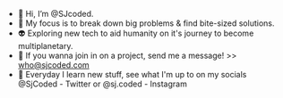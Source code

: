 - 👋 Hi, I’m @SJcoded.
- 👾 My focus is to break down big problems & find bite-sized solutions.
- 👽 Exploring new tech to aid humanity on it's journey to become multiplanetary.
- 💞️ If you wanna join in on a project, send me a message! >> who@sjcoded.com
- 📨 Everyday I learn new stuff, see what I'm up to on my socials @SjCoded - Twitter or @sj.coded - Instagram
